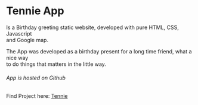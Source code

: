 <h1> Tennie App </h1>

Is a Birthday greeting static website, developed with pure HTML, CSS, Javascript <br />
and Google map. 

The App was developed as a birthday present for a long time friend, what a nice way <br />
to do things that matters in the little way.

<h6> App is hosted on Github </h6>

Find Project here: <a href="https://vicheans.github.io/tennie/"> Tennie </a>

